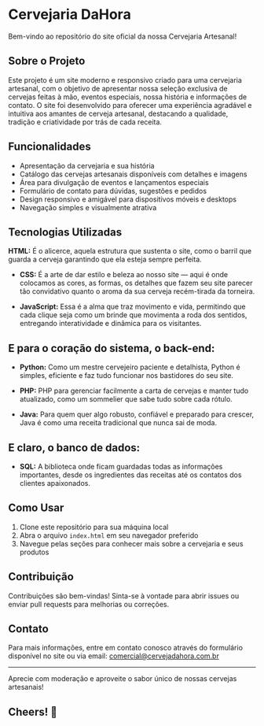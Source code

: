 # Cervejaria DaHora

Bem-vindo ao repositório do site oficial da nossa Cervejaria Artesanal!

## Sobre o Projeto

Este projeto é um site moderno e responsivo criado para uma cervejaria artesanal, com o objetivo de apresentar nossa seleção exclusiva de cervejas feitas à mão, eventos especiais, nossa história e informações de contato. O site foi desenvolvido para oferecer uma experiência agradável e intuitiva aos amantes de cerveja artesanal, destacando a qualidade, tradição e criatividade por trás de cada receita.

## Funcionalidades

- Apresentação da cervejaria e sua história
- Catálogo das cervejas artesanais disponíveis com detalhes e imagens
- Área para divulgação de eventos e lançamentos especiais
- Formulário de contato para dúvidas, sugestões e pedidos
- Design responsivo e amigável para dispositivos móveis e desktops
- Navegação simples e visualmente atrativa

## Tecnologias Utilizadas

**HTML:** É o alicerce, aquela estrutura que sustenta o site, como o barril que guarda a cerveja garantindo que ela esteja sempre perfeita.

- **CSS:** É a arte de dar estilo e beleza ao nosso site — aqui é onde colocamos as cores, as formas, os detalhes que fazem seu site parecer tão convidativo quanto o aroma da sua cerveja recém-tirada da torneira.

- **JavaScript:** Essa é a alma que traz movimento e vida, permitindo que cada clique seja como um brinde que movimenta a roda dos sentidos, entregando interatividade e dinâmica para os visitantes.

## E para o coração do sistema, o back-end:

- **Python:** Como um mestre cervejeiro paciente e detalhista, Python é simples, eficiente e faz tudo funcionar nos bastidores do seu site.

- **PHP:**  PHP para gerenciar facilmente a carta de cervejas e manter tudo atualizado, como um sommelier que sabe tudo sobre cada rótulo.

- **Java:** Para quem quer algo robusto, confiável e preparado para crescer, Java é como uma receita tradicional que nunca sai de moda.

## E claro, o banco de dados:

- **SQL:** A biblioteca onde ficam guardadas todas as informações importantes, desde os ingredientes das receitas até os contatos dos clientes apaixonados.


## Como Usar

1. Clone este repositório para sua máquina local
2. Abra o arquivo `index.html` em seu navegador preferido
3. Navegue pelas seções para conhecer mais sobre a cervejaria e seus produtos

## Contribuição

Contribuições são bem-vindas! Sinta-se à vontade para abrir issues ou enviar pull requests para melhorias ou correções.

## Contato

Para mais informações, entre em contato conosco através do formulário disponível no site ou via email: comercial@cervejadahora.com.br

---

Aprecie com moderação e aproveite o sabor único de nossas cervejas artesanais!


 

## Cheers! 🍻

